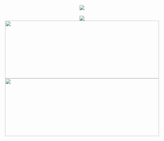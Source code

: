 <h1 align="center"> <a href="https://blog.imoyan.top/"> <img src="https://readme-typing-svg.demolab.com?font=Fira+Code&pause=1000&width=435&lines=愿永不忘初心！;陌颜今天又在努力变强鸭~&center=true&size=27"> </a> </h1>
<div align="center">
    <img  src="https://visitor-badge.glitch.me/badge?page_id=lanmoyan" />
</div>
<img height="190px" width="100%" src="https://github-readme-stats.vercel.app/api?username=lanmoyan&theme=radical&show_icons=true&count_private=true" />
<img height="190px" width="100%" src="https://github-readme-stats-git-masterrstaa-rickstaa.vercel.app/api/top-langs/?username=lanmoyan&theme=radical&show_icons=true&count_private=true&layout=compact" />
